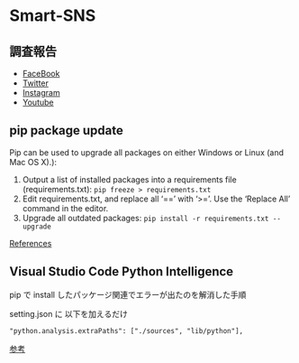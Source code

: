 # Smart-SNS

## 調査報告

- [FaceBook](facebook/facebook-api.md)
- [Twitter](twitter/twitter-api.md)
- [Instagram](instagram/instagram-api.md)
- [Youtube](youtube/youtube-api.md)
## pip package update

Pip can be used to upgrade all packages on either Windows or Linux (and Mac OS X).):

1. Output a list of installed packages into a requirements file (requirements.txt): 
  `pip freeze > requirements.txt`
2. Edit requirements.txt, and replace all ‘==’ with ‘>=’. Use the ‘Replace All’ command in the editor.
3. Upgrade all outdated packages: 
  `pip install -r requirements.txt --upgrade`

[References](https://www.activestate.com/resources/quick-reads/how-to-update-all-python-packages/)

## Visual Studio Code Python Intelligence 

pip で install したパッケージ関連でエラーが出たのを解消した手順

setting.json に 以下を加えるだけ

```
"python.analysis.extraPaths": ["./sources", "lib/python"],
```

[参考](https://github.com/microsoft/pylance-release/issues/29)